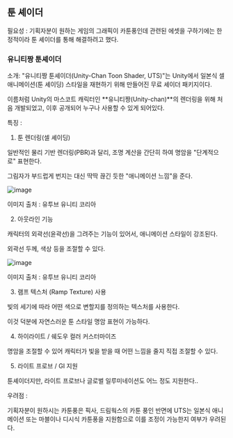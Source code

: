 ## 툰 셰이더

필요성 : 기획자분이 원하는 게임의 그래픽이 카툰풍인데 관련된 에셋을 구하기에는 한정적이라 툰 셰이더를 통해 해결하려고 했다.

### 유니티짱 툰셰이더

소개: "유니티짱 툰셰이더(Unity-Chan Toon Shader, UTS)"는 Unity에서 일본식 셀 애니메이션(툰 셰이딩) 스타일을 재현하기 위해 만들어진 무료 셰이더 패키지이다.

이름처럼 Unity의 마스코트 캐릭터인 **유니티짱(Unity-chan)**의 렌더링을 위해 처음 개발되었고, 이후 공개되어 누구나 사용할 수 있게 되어있다.

특징 : 
1. 툰 렌더링(셀 셰이딩)

일반적인 물리 기반 렌더링(PBR)과 달리, 조명 계산을 간단히 하여 명암을 "단계적으로" 표현한다.

그림자가 부드럽게 번지는 대신 딱딱 끊긴 듯한 "애니메이션 느낌"을 준다.

![image](https://github.com/user-attachments/assets/cc012356-73e9-433a-9043-9a6fe080b346)

이미지 출처 : 유투브 유니티 코리아


2. 아웃라인 기능

캐릭터의 외곽선(윤곽선)을 그려주는 기능이 있어서, 애니메이션 스타일이 강조된다.

외곽선 두께, 색상 등을 조절할 수 있다.

![image](https://github.com/user-attachments/assets/762f3c86-08c5-4a4f-b848-9ee8efbf1f6d)

이미지 출처 : 유투브 유니티 코리아

3. 램프 텍스처 (Ramp Texture) 사용

빛의 세기에 따라 어떤 색으로 변할지를 정의하는 텍스처를 사용한다.

이것 덕분에 자연스러운 툰 스타일 명암 표현이 가능하다.

4. 하이라이트 / 쉐도우 컬러 커스터마이즈

명암을 조절할 수 있어 캐릭터가 빛을 받을 때 어떤 느낌을 줄지 직접 조절할 수 있다.

5. 라이트 프로브 / GI 지원

툰셰이더지만, 라이트 프로브나 글로벌 일루미네이션도 어느 정도 지원한다..

우려점 :

 기획자분이 원하시는 카툰풍은 픽사, 드림웍스의 카툰 풍인 반면에 UTS는 일본식 애니메이션 또는 마블이나 디시식 카툰풍을 지원함으로 이를 조정이 가능한지 여부가 우려된다.
